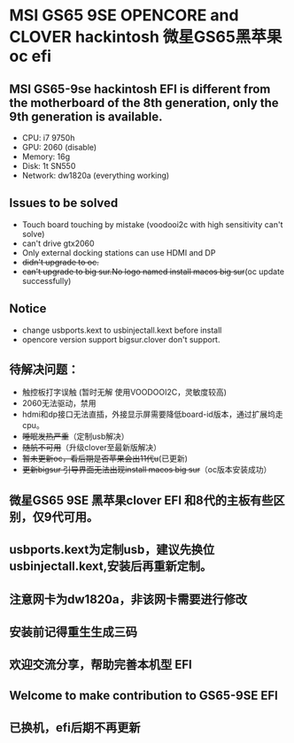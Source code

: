 # MSI GS65 9SE OPENCORE and CLOVER hackintosh 微星GS65黑苹果oc efi
## MSI GS65-9se hackintosh EFI is different from the motherboard of the 8th generation, only the 9th generation is available.

+ CPU: i7 9750h
+ GPU: 2060 (disable)
+ Memory: 16g
+ Disk: 1t SN550
+ Network: dw1820a (everything working)

## Issues to be solved
+ Touch board touching by mistake (voodooi2c with high sensitivity can't solve)
+ can't drive gtx2060 
+ Only external docking stations can use HDMI and DP
+ ~~didn't upgrade to oc.~~
+ ~~can't upgrade to big sur.No logo named install macos big sur~~(oc update successfully)

## Notice
+ change usbports.kext to usbinjectall.kext before install
+ opencore version support bigsur.clover don't support.

## 待解决问题：
+ 触控板打字误触 (暂时无解 使用VOODOOI2C，灵敏度较高)
+ 2060无法驱动，禁用
+ hdmi和dp接口无法直插，外接显示屏需要降低board-id版本，通过扩展坞走cpu。
+ ~~睡眠发热严重~~（定制usb解决）
+ ~~随航不可用~~（升级clover至最新版解决）
+ ~~暂未更新oc，看后期是否苹果会出11代u~~(已更新)
+ ~~更新bigsur 引导界面无法出现install macos big sur~~（oc版本安装成功） 

## 微星GS65 9SE 黑苹果clover EFI 和8代的主板有些区别，仅9代可用。
## usbports.kext为定制usb，建议先换位usbinjectall.kext,安装后再重新定制。
## 注意网卡为dw1820a，非该网卡需要进行修改
## 安装前记得重生生成三码
## 欢迎交流分享，帮助完善本机型 EFI
## Welcome to make contribution to GS65-9SE EFI
## 已换机，efi后期不再更新
